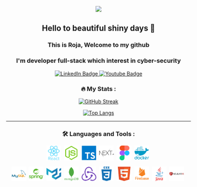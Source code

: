 <div id="header" align="center">
  <img src="https://media.giphy.com/media/uB86ZyWQsnFSGYe2sA/giphy.gif" width="100"/>
  <h2>Hello to beautiful shiny days 👋</h2>
  <h3>This is Roja, Welcome to my github</h3>
  <h3>I'm developer full-stack which interest in cyber-security</h3>
</div>

<div id="badges" align="center">
  <a href="https://www.linkedin.com/in/roja-ghaffari-15476096/">
    <img src="https://img.shields.io/badge/LinkedIn-blue?style=for-the-badge&logo=linkedin&logoColor=white" alt="LinkedIn Badge"/>
  </a>
  <a href="roja.gh89@gmail.com">
    <img src="https://img.shields.io/badge/roja.gh89@gmail.com-success?style=for-the-badge&logoColor=white" alt="Youtube Badge"/>
  </a>
</div>


<div align="center">
  
 ### :fire: My Stats :
[![GitHub Streak](http://github-readme-streak-stats.herokuapp.com?user=roji89&theme=radical&date_format=j%20M%5B%20Y%5D)](https://git.io/streak-stats)
</div>

<div align="center">
  
[![Top Langs](https://github-readme-stats.vercel.app/api/top-langs/?username=roji89&layout=compact&theme=radical)](https://github.com/anuraghazra/github-readme-stats)
  
</div>

---


<div align="center">
  
  ### :hammer_and_wrench: Languages and Tools :
  
  <img src="https://github.com/devicons/devicon/blob/master/icons/react/react-original-wordmark.svg" title="React" alt="React" width="40" height="40"/>&nbsp;
  <img src="https://github.com/devicons/devicon/blob/master/icons/nodejs/nodejs-original.svg" title="NodeJS" alt="NodeJS" width="40" height="40"/>&nbsp;
  <img src="https://github.com/devicons/devicon/blob/master/icons/typescript/typescript-original.svg" title="NodeJS" alt="NodeJS" width="40" height="40"/>&nbsp;
  <img style="background-color: white" src="https://github.com/devicons/devicon/blob/master/icons/nextjs/nextjs-original-wordmark.svg" title="NodeJS" alt="NodeJS" width="40" height="40"/>&nbsp;
  <img src="https://github.com/devicons/devicon/blob/master/icons/figma/figma-original.svg" title="NodeJS" alt="NodeJS" width="40" height="40"/>&nbsp;
  <img src="https://github.com/devicons/devicon/blob/master/icons/docker/docker-plain-wordmark.svg" title="Material UI" alt="Material UI" width="40" height="40"/>&nbsp;
  
  <img src="https://github.com/devicons/devicon/blob/master/icons/mysql/mysql-original-wordmark.svg" title="MySQL"  alt="MySQL" width="40" height="40"/>&nbsp;
  <img src="https://github.com/devicons/devicon/blob/master/icons/spring/spring-original-wordmark.svg" title="Spring" alt="Spring" width="40" height="40"/>&nbsp;
  <img src="https://github.com/devicons/devicon/blob/master/icons/materialui/materialui-original.svg" title="Material UI" alt="Material UI" width="40" height="40"/>&nbsp;
  <img src="https://github.com/devicons/devicon/blob/master/icons/mongodb/mongodb-plain-wordmark.svg" title="Java" alt="Java" width="40" height="40"/>&nbsp;
  <img src="https://github.com/devicons/devicon/blob/master/icons/redux/redux-original.svg" title="Redux" alt="Redux " width="40" height="40"/>&nbsp;
  <img src="https://github.com/devicons/devicon/blob/master/icons/css3/css3-plain-wordmark.svg"  title="CSS3" alt="CSS" width="40" height="40"/>&nbsp;
  <img src="https://github.com/devicons/devicon/blob/master/icons/html5/html5-original.svg" title="HTML5" alt="HTML" width="40" height="40"/>&nbsp;
  <img src="https://github.com/devicons/devicon/blob/master/icons/firebase/firebase-plain-wordmark.svg" title="Firebase" alt="Firebase" width="40" height="40"/>&nbsp;
  <img src="https://github.com/devicons/devicon/blob/master/icons/java/java-original-wordmark.svg" title="Java" alt="Java" width="40" height="40"/>&nbsp;
   <img src="https://github.com/devicons/devicon/blob/master/icons/angularjs/angularjs-original-wordmark.svg" title="Java" alt="Java" width="40" height="40"/>&nbsp;
  
</div>


<!--
**Roji89/Roji89** is a ✨ _special_ ✨ repository because its `README.md` (this file) appears on your GitHub profile.

Here are some ideas to get you started:

- 🔭 I’m currently working on ...
- 🌱 I’m currently learning ...
- 👯 I’m looking to collaborate on ...
- 🤔 I’m looking for help with ...
- 💬 Ask me about ...
- 📫 How to reach me: ...
- 😄 Pronouns: ...
- ⚡ Fun fact: ...
-->
